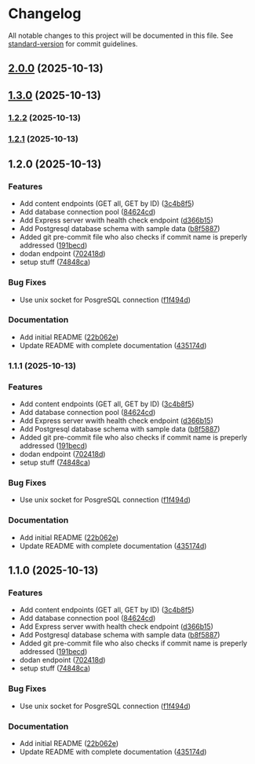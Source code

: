 # Changelog

All notable changes to this project will be documented in this file. See [standard-version](https://github.com/conventional-changelog/standard-version) for commit guidelines.

## [2.0.0](https://github.com/Kvemzi/watchnext-platform/compare/v1.3.0...v2.0.0) (2025-10-13)

## [1.3.0](https://github.com/Kvemzi/watchnext-platform/compare/v1.2.2...v1.3.0) (2025-10-13)

### [1.2.2](https://github.com/Kvemzi/watchnext-platform/compare/v1.2.1...v1.2.2) (2025-10-13)

### [1.2.1](https://github.com/Kvemzi/watchnext-platform/compare/v1.2.0...v1.2.1) (2025-10-13)

## 1.2.0 (2025-10-13)


### Features

* Add content endpoints (GET all, GET by ID) ([3c4b8f5](https://github.com/Kvemzi/watchnext-platform/commit/3c4b8f5b80b73cc7d4c53470a1f728ca837ce09a))
* Add database connection pool ([84624cd](https://github.com/Kvemzi/watchnext-platform/commit/84624cd8af03165d132f3f8b630b86e2bf64c99b))
* Add Express server wwith health check endpoint ([d366b15](https://github.com/Kvemzi/watchnext-platform/commit/d366b1560d2565d1efa121391290329f1394e90e))
* Add Postgresql database schema with sample data ([b8f5887](https://github.com/Kvemzi/watchnext-platform/commit/b8f58878cf8519364e7e16a9246e3036d4fc8605))
* Added git pre-commit file who also checks if commit name is preperly addressed ([191becd](https://github.com/Kvemzi/watchnext-platform/commit/191becd3f4e52c2feb40eb06686db57ab363a573))
* dodan endpoint ([702418d](https://github.com/Kvemzi/watchnext-platform/commit/702418d67412e500461d2f4a12392f5d0a69adf7))
* setup stuff ([74848ca](https://github.com/Kvemzi/watchnext-platform/commit/74848ca76d71f5fa126c271d3d838e557617cbfa))


### Bug Fixes

* Use unix socket for PosgreSQL connection ([f1f494d](https://github.com/Kvemzi/watchnext-platform/commit/f1f494d67bdfd9f19fa4edb9c9e1b830b7289857))


### Documentation

* Add initial README ([22b062e](https://github.com/Kvemzi/watchnext-platform/commit/22b062e6fdd2a5f0252b049de718143bb711f2c8))
* Update README with complete documentation ([435174d](https://github.com/Kvemzi/watchnext-platform/commit/435174d39f753fbd47339a452db46537754c3278))

### 1.1.1 (2025-10-13)


### Features

* Add content endpoints (GET all, GET by ID) ([3c4b8f5](https://github.com/Kvemzi/watchnext-platform/commit/3c4b8f5b80b73cc7d4c53470a1f728ca837ce09a))
* Add database connection pool ([84624cd](https://github.com/Kvemzi/watchnext-platform/commit/84624cd8af03165d132f3f8b630b86e2bf64c99b))
* Add Express server wwith health check endpoint ([d366b15](https://github.com/Kvemzi/watchnext-platform/commit/d366b1560d2565d1efa121391290329f1394e90e))
* Add Postgresql database schema with sample data ([b8f5887](https://github.com/Kvemzi/watchnext-platform/commit/b8f58878cf8519364e7e16a9246e3036d4fc8605))
* Added git pre-commit file who also checks if commit name is preperly addressed ([191becd](https://github.com/Kvemzi/watchnext-platform/commit/191becd3f4e52c2feb40eb06686db57ab363a573))
* dodan endpoint ([702418d](https://github.com/Kvemzi/watchnext-platform/commit/702418d67412e500461d2f4a12392f5d0a69adf7))
* setup stuff ([74848ca](https://github.com/Kvemzi/watchnext-platform/commit/74848ca76d71f5fa126c271d3d838e557617cbfa))


### Bug Fixes

* Use unix socket for PosgreSQL connection ([f1f494d](https://github.com/Kvemzi/watchnext-platform/commit/f1f494d67bdfd9f19fa4edb9c9e1b830b7289857))


### Documentation

* Add initial README ([22b062e](https://github.com/Kvemzi/watchnext-platform/commit/22b062e6fdd2a5f0252b049de718143bb711f2c8))
* Update README with complete documentation ([435174d](https://github.com/Kvemzi/watchnext-platform/commit/435174d39f753fbd47339a452db46537754c3278))

## 1.1.0 (2025-10-13)


### Features

* Add content endpoints (GET all, GET by ID) ([3c4b8f5](https://github.com/Kvemzi/watchnext-platform/commit/3c4b8f5b80b73cc7d4c53470a1f728ca837ce09a))
* Add database connection pool ([84624cd](https://github.com/Kvemzi/watchnext-platform/commit/84624cd8af03165d132f3f8b630b86e2bf64c99b))
* Add Express server wwith health check endpoint ([d366b15](https://github.com/Kvemzi/watchnext-platform/commit/d366b1560d2565d1efa121391290329f1394e90e))
* Add Postgresql database schema with sample data ([b8f5887](https://github.com/Kvemzi/watchnext-platform/commit/b8f58878cf8519364e7e16a9246e3036d4fc8605))
* Added git pre-commit file who also checks if commit name is preperly addressed ([191becd](https://github.com/Kvemzi/watchnext-platform/commit/191becd3f4e52c2feb40eb06686db57ab363a573))
* dodan endpoint ([702418d](https://github.com/Kvemzi/watchnext-platform/commit/702418d67412e500461d2f4a12392f5d0a69adf7))
* setup stuff ([74848ca](https://github.com/Kvemzi/watchnext-platform/commit/74848ca76d71f5fa126c271d3d838e557617cbfa))


### Bug Fixes

* Use unix socket for PosgreSQL connection ([f1f494d](https://github.com/Kvemzi/watchnext-platform/commit/f1f494d67bdfd9f19fa4edb9c9e1b830b7289857))


### Documentation

* Add initial README ([22b062e](https://github.com/Kvemzi/watchnext-platform/commit/22b062e6fdd2a5f0252b049de718143bb711f2c8))
* Update README with complete documentation ([435174d](https://github.com/Kvemzi/watchnext-platform/commit/435174d39f753fbd47339a452db46537754c3278))
